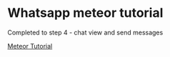 # Whatsapp meteor tutorial

Completed to step 4 - chat view and send messages

[Meteor Tutorial](https://angular-meteor.com/tutorials/whatsapp/meteor/meteor-server-methods)